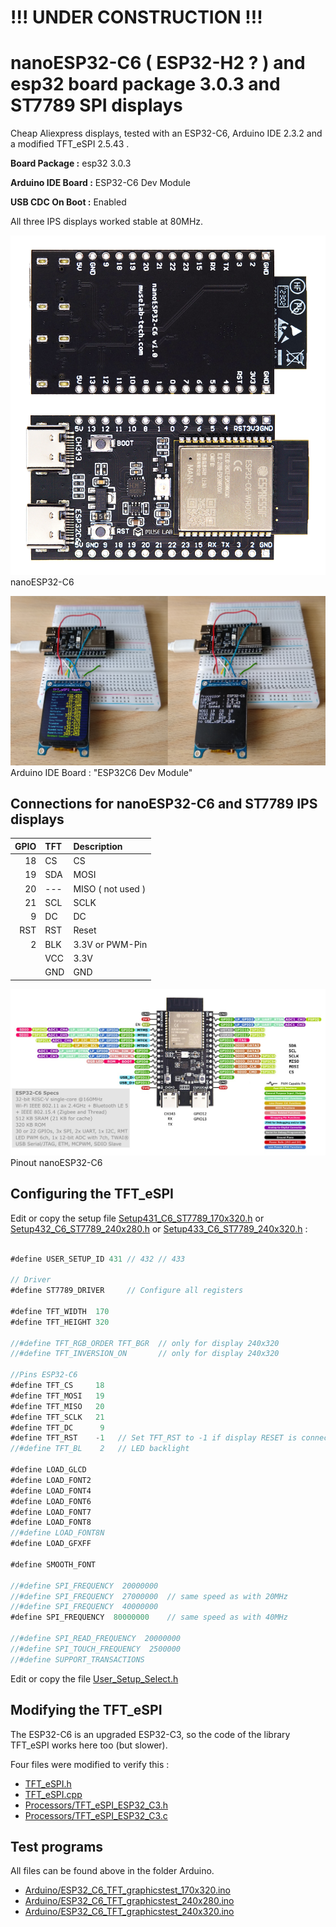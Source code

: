 # !!! UNDER CONSTRUCTION !!!

# nanoESP32-C6 ( ESP32-H2 ? ) and esp32 board package 3.0.3 and ST7789 SPI displays

Cheap Aliexpress displays, tested with an ESP32-C6, Arduino IDE 2.3.2 and a modified TFT_eSPI 2.5.43 .

**Board Package :** esp32 3.0.3

**Arduino IDE Board :** ESP32-C6 Dev Module

**USB CDC On Boot :** Enabled

All three IPS displays worked stable at 80MHz.

![ESP32-C6.png](pictures/nanoESP32-C6-4.png)
nanoESP32-C6

![ESP32_C6](pictures/ESP32-C6.png)
Arduino IDE Board : "ESP32C6 Dev Module"


## Connections for nanoESP32-C6 and ST7789 IPS displays

| GPIO      | TFT   | Description          |
| --------: | :---- | :------------------- |
|        18 | CS    | CS                   |
|        19 | SDA   | MOSI                 |
|        20 | ---   | MISO  ( not used )   |
|        21 | SCL   | SCLK                 |
|         9 | DC    | DC                   |
|       RST | RST   | Reset                |
|         2 | BLK   | 3.3V or PWM-Pin      |
|           | VCC   | 3.3V                 |
|           | GND   | GND                  |

![pictures/nanoESP32-C6-Pinout_2.jpg](pictures/nanoESP32-C6-Pinout_2.jpg)
Pinout nanoESP32-C6

## Configuring the TFT_eSPI

Edit or copy the setup file [Setup431_C6_ST7789_170x320.h](Arduino/libraries/Setup431_C6_ST7789_170x320.h) or
  [Setup432_C6_ST7789_240x280.h](Arduino/libraries/Setup432_C6_ST7789_240x280.h) or [Setup433_C6_ST7789_240x320.h](Setup433_C6_ST7789_240x320.h) :
```java

#define USER_SETUP_ID 431 // 432 // 433

// Driver
#define ST7789_DRIVER     // Configure all registers

#define TFT_WIDTH  170
#define TFT_HEIGHT 320

//#define TFT_RGB_ORDER TFT_BGR  // only for display 240x320 
//#define TFT_INVERSION_ON       // only for display 240x320

//Pins ESP32-C6
#define TFT_CS     18 
#define TFT_MOSI   19
#define TFT_MISO   20
#define TFT_SCLK   21  
#define TFT_DC      9
#define TFT_RST    -1   // Set TFT_RST to -1 if display RESET is connected to ESP32 board EN
//#define TFT_BL    2   // LED backlight

#define LOAD_GLCD
#define LOAD_FONT2
#define LOAD_FONT4
#define LOAD_FONT6
#define LOAD_FONT7
#define LOAD_FONT8
//#define LOAD_FONT8N
#define LOAD_GFXFF

#define SMOOTH_FONT 

//#define SPI_FREQUENCY  20000000
//#define SPI_FREQUENCY  27000000  // same speed as with 20MHz
//#define SPI_FREQUENCY  40000000
#define SPI_FREQUENCY  80000000    // same speed as with 40MHz

//#define SPI_READ_FREQUENCY  20000000
//#define SPI_TOUCH_FREQUENCY  2500000
//#define SUPPORT_TRANSACTIONS
```

Edit or copy the file [User_Setup_Select.h](Arduino/libraries/TFT_eSPI/User_Setup_Select.h)

## Modifying the TFT_eSPI

The ESP32-C6 is an upgraded ESP32-C3, so the code of the library TFT_eSPI works here too (but slower).

Four files were modified to verify this :
- [TFT_eSPI.h](Arduino/libraries/TFT_eSPI/TFT_eSPI.h)
- [TFT_eSPI.cpp](Arduino/libraries/TFT_eSPI/TFT_eSPI.cpp)
- [Processors/TFT_eSPI_ESP32_C3.h](Arduino/libraries/TFT_eSPI/Processors/TFT_eSPI_ESP32_C3.h)
- [Processors/TFT_eSPI_ESP32_C3.c](Arduino/libraries/TFT_eSPI/Processors/TFT_eSPI_ESP32_C3.c)

## Test programs

All files can be found above in the folder Arduino.

- [Arduino/ESP32_C6_TFT_graphicstest_170x320.ino](Arduino/ESP32_C6_TFT_graphicstest_170x320/ESP32_C6_TFT_graphicstest_170x320.ino) 
- [Arduino/ESP32_C6_TFT_graphicstest_240x280.ino](Arduino/ESP32_C6_TFT_graphicstest_240x280/ESP32_C6_TFT_graphicstest_240x280.ino)
- [Arduino/ESP32_C6_TFT_graphicstest_240x320.ino](Arduino/ESP32_C6_TFT_graphicstest_240x320/ESP32_C6_TFT_graphicstest_240x320.ino)

